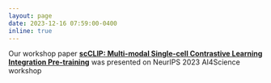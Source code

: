 ```yaml
---
layout: page
date: 2023-12-16 07:59:00-0400
inline: true
---
```


Our workshop paper <b>[scCLIP: Multi-modal Single-cell Contrastive Learning Integration Pre-training](https://openreview.net/pdf?id=KMtM5ZHxct)</b> was presented on NeurIPS 2023 AI4Science workshop
